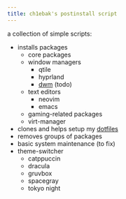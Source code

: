 ```yaml
---
title: ch1ebak's postinstall script
---
```


a collection of simple scripts:
- installs packages
  - core packages
  - window managers
    - qtile
    - hyprland
    - [dwm](https://github.com/ch1ebak/dwm-ch1ebak) (todo)
  - text editors
    - neovim
    - emacs
  - gaming-related packages
  - virt-manager
- clones and helps setup my [dotfiles](https://github.com/ch1ebak/dotfiles)
- removes groups of packages
- basic system maintenance (to fix)
- theme-switcher
  - catppuccin
  - dracula
  - gruvbox
  - spacegray
  - tokyo night
